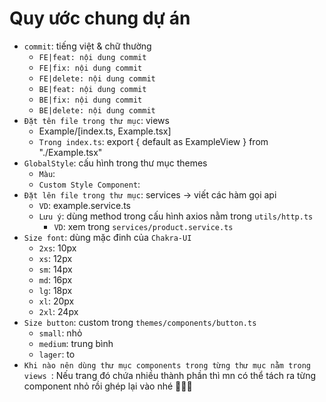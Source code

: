 # Quy ước chung dự án
* `commit`: tiếng việt & chữ thường
    - `FE|feat: nội dung commit`
    - `FE|fix: nội dung commit`
    - `FE|delete: nội dung commit`
    - `BE|feat: nội dung commit`
    - `BE|fix: nội dung commit`
    - `BE|delete: nội dung commit`
* `Đặt tên file trong thư mục`: views
    - Example/[index.ts, Example.tsx]
    - `Trong index.ts`: export { default as ExampleView } from "./Example.tsx"
* `GlobalStyle`: cấu hình trong thư mục themes
    - `Màu`:
    - `Custom Style Component`:
* `Đặt lên file trong thư mục`: services -> viết các hàm gọi api
    - `VD`: example.service.ts
    - `Lưu ý`: dùng method trong cấu hình axios nằm trong `utils/http.ts`
        + `VD`: xem trong `services/product.service.ts`
* `Size font`: dùng mặc đinh của `Chakra-UI`
    - `2xs`: 10px
    - `xs`: 12px
    - `sm`: 14px
    - `md`: 16px
    - `lg`: 18px
    - `xl`: 20px
    - `2xl`: 24px
* `Size button`: custom trong `themes/components/button.ts`
    - `small`: nhỏ
    - `medium`: trung bình
    - `lager`: to 
* `Khi nào nên dùng thư mục components trong từng thư mục nằm trong views `: Nếu trang đó chứa nhiều thành phần thì mn có thể tách ra từng component nhỏ rồi ghép lại vào nhé 🎉🎉🎉
